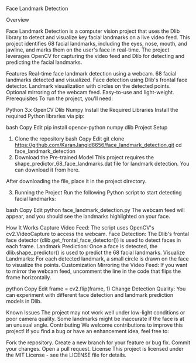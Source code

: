 Face Landmark Detection


Overview

Face Landmark Detection is a computer vision project that uses the Dlib library to detect and visualize key facial landmarks on a live video feed. This project identifies 68 facial landmarks, including the eyes, nose, mouth, and jawline, and marks them on the user's face in real-time. The project leverages OpenCV for capturing the video feed and Dlib for detecting and predicting the facial landmarks.

Features
Real-time face landmark detection using a webcam.
68 facial landmarks detected and visualized.
Face detection using Dlib's frontal face detector.
Landmark visualization with circles on the detected points.
Optional mirroring of the webcam feed.
Easy-to-use and light-weight.
Prerequisites
To run the project, you'll need:

Python 3.x
OpenCV
Dlib
Numpy
Install the Required Libraries
Install the required Python libraries via pip:

bash
Copy
Edit
pip install opencv-python numpy dlib
Project Setup
1. Clone the repository
bash
Copy
Edit
git clone https://github.com/KaranJangid8656/face_landmark_detection.git
cd face_landmark_detection
2. Download the Pre-trained Model
This project requires the shape_predictor_68_face_landmarks.dat file for landmark detection. You can download it from here.

After downloading the file, place it in the project directory.

3. Running the Project
Run the following Python script to start detecting facial landmarks:

bash
Copy
Edit
python face_landmark_detection.py
The webcam feed will appear, and you should see the landmarks highlighted on your face.

How It Works
Capture Video Feed: The script uses OpenCV's cv2.VideoCapture to access the webcam.
Face Detection: The Dlib's frontal face detector (dlib.get_frontal_face_detector()) is used to detect faces in each frame.
Landmark Prediction: Once a face is detected, the dlib.shape_predictor() is used to predict the 68 facial landmarks.
Visualize Landmarks: For each detected landmark, a small circle is drawn on the face to visualize the points.
Customization
Mirroring the Video Feed: If you want to mirror the webcam feed, uncomment the line in the code that flips the frame horizontally.

python
Copy
Edit
frame = cv2.flip(frame, 1)
Change Detection Quality: You can experiment with different face detection and landmark prediction models in Dlib.

Known Issues
The project may not work well under low-light conditions or poor camera quality.
Some landmarks might be inaccurate if the face is at an unusual angle.
Contributing
We welcome contributions to improve this project! If you find a bug or have an enhancement idea, feel free to:

Fork the repository.
Create a new branch for your feature or bug fix.
Commit your changes.
Open a pull request.
License
This project is licensed under the MIT License - see the LICENSE file for details.
